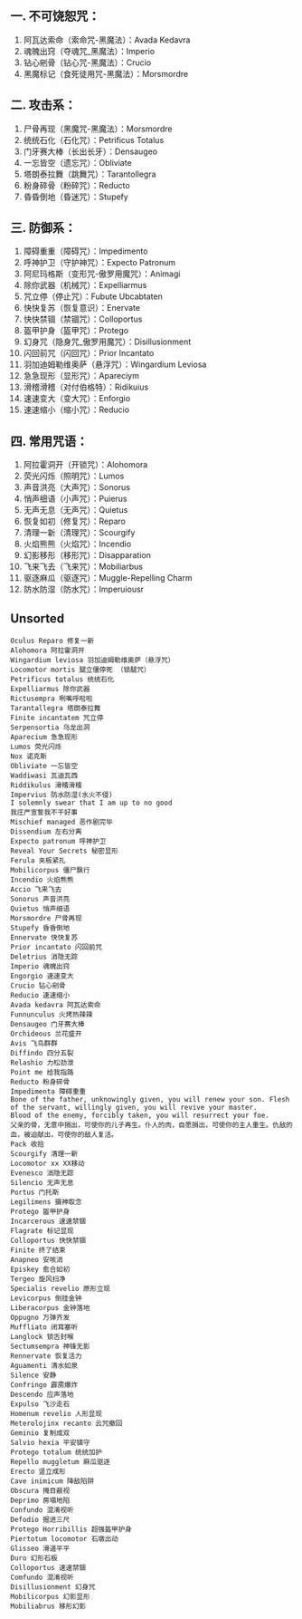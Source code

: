 ## 一. 不可饶恕咒：

1. 阿瓦达索命（索命咒-黑魔法）：Avada Kedavra  
2. 魂魄出窍（夺魂咒_黑魔法）：Imperio
3. 钻心剜骨（钻心咒-黑魔法）：Crucio
4. 黑魔标记（食死徒用咒-黑魔法）：Morsmordre

## 二. 攻击系：  

1. 尸骨再现（黑魔咒-黑魔法）：Morsmordre
2. 统统石化（石化咒）：Petrificus Totalus
3. 门牙赛大棒（长出长牙）：Densaugeo
4. 一忘皆空（遗忘咒）：Obliviate
5. 塔朗泰拉舞（跳舞咒）：Tarantollegra  
6. 粉身碎骨（粉碎咒）：Reducto  
7. 昏昏倒地（昏迷咒）：Stupefy

## 三. 防御系：

1. 障碍重重（障碍咒）：Impedimento
2. 呼神护卫（守护神咒）：Expecto Patronum
3. 阿尼玛格斯（变形咒-傲罗用魔咒）：Animagi
4. 除你武器（机械咒）：Expelliarmus  
5. 咒立停（停止咒）：Fubute Ubcabtaten
6. 快快复苏（恢复意识）：Enervate  
7. 快快禁锢（禁锢咒）：Colloportus
8. 盔甲护身（盔甲咒）：Protego
9. 幻身咒（隐身咒_傲罗用魔咒）：Disillusionment
10. 闪回前咒（闪回咒）：Prior Incantato  
11. 羽加迪姆勒维奥萨（悬浮咒）：Wingardium Leviosa
12. 急急现形（显形咒）：Apareciym  
13. 滑稽滑稽（对付伯格特）：Ridikuius  
14. 速速变大（变大咒）：Enforgio  
15. 速速缩小（缩小咒）：Reducio

## 四. 常用咒语：

1. 阿拉霍洞开（开锁咒）：Alohomora
2. 荧光闪烁（照明咒）：Lumos
3. 声音洪亮（大声咒）：Sonorus  
4. 悄声细语（小声咒）：Puierus
5. 无声无息（无声咒）：Quietus
6. 恢复如初（修复咒）：Reparo
7. 清理一新（清理咒）：Scourgify  
8. 火焰熊熊（火焰咒）：Incendio  
9. 幻影移形（移形咒）：Disapparation  
10. 飞来飞去（飞来咒）：Mobiliarbus  
11. 驱逐麻瓜（驱逐咒）：Muggle-Repelling Charm
12. 防水防湿（防水咒）：Imperuiousr

## Unsorted
```text
Oculus Reparo 修复一新
Alohomora 阿拉霍洞开
Wingardium leviosa 羽加迪姆勒维奥萨（悬浮咒）
Locomotor mortis 腿立僵停死 （锁腿咒）
Petrificus totalus 统统石化
Expelliarmus 除你武器
Rictusempra 咧嘴呼啦啦
Tarantallegra 塔朗泰拉舞
Finite incantatem 咒立停
Serpensortia 乌龙出洞
Aparecium 急急现形
Lumos 荧光闪烁
Nox 诺克斯
Obliviate 一忘皆空
Waddiwasi 瓦迪瓦西
Riddikulus 滑稽滑稽
Impervius 防水防湿(水火不侵)
I solemnly swear that I am up to no good
我庄严宣誓我不干好事
Mischief managed 恶作剧完毕
Dissendium 左右分离
Expecto patronum 呼神护卫
Reveal Your Secrets 秘密显形
Ferula 夹板紧扎
Mobilicorpus 僵尸飘行
Incendio 火焰熊熊
Accio 飞来飞去
Sonorus 声音洪亮
Quietus 悄声细语
Morsmordre 尸骨再现
Stupefy 昏昏倒地
Ennervate 快快复苏
Prior incantato 闪回前咒
Deletrius 消隐无踪
Imperio 魂魄出窍
Engorgio 速速变大
Crucio 钻心剜骨
Reducio 速速缩小
Avada kedavra 阿瓦达索命
Funnunculus 火烤热辣辣
Densaugeo 门牙赛大棒
Orchideous 兰花盛开
Avis 飞鸟群群
Diffindo 四分五裂
Relashio 力松劲泄
Point me 给我指路
Reducto 粉身碎骨
Impedimenta 障碍重重
Bone of the father, unknowingly given, you will renew your son. Flesh of the servant, willingly given, you will revive your master.
Blood of the enemy, forcibly taken, you will resurrect your foe.
父亲的骨，无意中捐出，可使你的儿子再生。仆人的肉，自愿捐出，可使你的主人重生。仇敌的血，被迫献出，可使你的敌人复活。
Pack 收拾
Scourgify 清理一新
Locomotor xx XX移动
Evenesco 消隐无踪
Silencio 无声无息
Portus 门托斯
Legilimens 摄神取念
Protego 盔甲护身
Incarcerous 速速禁锢
Flagrate 标记显现
Colloportus 快快禁锢
Finite 终了结束
Anapneo 安咳消
Episkey 愈合如初
Tergeo 旋风扫净
Specialis revelio 原形立现
Levicorpus 倒挂金钟
Liberacorpus 金钟落地
Oppugno 万弹齐发
Muffliato 闭耳塞听
Langlock 锁舌封喉
Sectumsempra 神锋无影
Rennervate 恢复活力
Aguamenti 清水如泉
Silence 安静
Confringo 霹雳爆炸
Descendo 应声落地
Expulso 飞沙走石
Homenum revelio 人形显现
Meterolojinx recanto 云咒撤回
Geminio 复制成双
Salvio hexia 平安镇守
Protego totalum 统统加护
Repello muggletum 麻瓜驱逐
Erecto 竖立成形
Cave inimicum 降敌陷阱
Obscura 掩目蔽视
Deprimo 房塌地陷
Confundo 混淆视听
Defodio 掘进三尺
Protego Horribillis 超强盔甲护身
Piertotum locomotor 石墩出动
Glisseo 滑道平平
Duro 幻形石板
Colloportus 速速禁锢
Comfundo 混淆视听
Disillusionment 幻身咒
Mobilicorpus 幻影显形
Mobiliabrus 移形幻影
```
